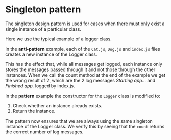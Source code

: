 # Singleton pattern
The singleton design pattern is used for cases when there must only exist a single instance of a particular class.

Here we use the typical example of a logger class.

In the **anti-pattern** example, each of the `Cat.js`, `Dog.js` and `index.js` files creates a new instance of the Logger class.

This has the effect that, while all messages get logged, each instance only stores the messages passed through it and not those through the other instances.
When we call the count method at the end of the example we get the wrong result of 2, which are the 2 log messages *Starting app...* and *Finished app.* logged by index.js.

In the **pattern** example the constructor for the `Logger` class is modified to:
1. Check whether an instance already exists.
2. Return the instance.

The pattern now ensures that we are always using the same singleton instance of the Logger class. We verify this by seeing that the `count` returns the correct number of log messages.

